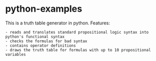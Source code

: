 # python-examples

This is a truth table generator in python. Features:

    - reads and translates standard propositional logic syntax into python's functional syntax
    - checks the formulas for bad syntax
    - contains operator definitions
    - draws the truth table for formulas with up to 10 propositional variables

